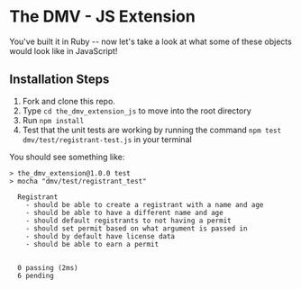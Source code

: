 # The DMV - JS Extension

You've built it in Ruby -- now let's take a look at what some of these objects would look like in JavaScript! 

## Installation Steps

1. Fork and clone this repo.
2. Type `cd the_dmv_extension_js` to move into the root directory
3. Run `npm install`
4. Test that the unit tests are working by running the command `npm test dmv/test/registrant-test.js` in your terminal

You should see something like:

```shell
> the_dmv_extension@1.0.0 test
> mocha "dmv/test/registrant_test"

  Registrant
    - should be able to create a registrant with a name and age
    - should be able to have a different name and age
    - should default registrants to not having a permit
    - should set permit based on what argument is passed in
    - should by default have license data
    - should be able to earn a permit


  0 passing (2ms)
  6 pending
